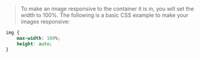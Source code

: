 
> To make an image responsive to the container it is in, you will set the width to 100%. The following is a basic CSS example to make your images responsive:
```css
img {
    max-width: 100%;
    height: auto;
}
```
